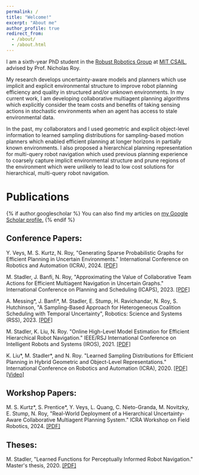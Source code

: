 ```yaml
---
permalink: /
title: "Welcome!"
excerpt: "About me"
author_profile: true
redirect_from: 
  - /about/
  - /about.html
---
```


I am a sixth-year PhD student in the [Robust Robotics Group](https://groups.csail.mit.edu/rrg/) at [MIT CSAIL](https://www.csail.mit.edu/), advised by Prof. Nicholas Roy.

My research develops uncertainty-aware models and planners which use implicit and explicit environmental structure to improve robot planning efficiency and quality in structured and/or unknown environments. In my current work, I am developing collaborative multiagent planning algorithms which explicitly consider the team costs and benefits of taking sensing actions in stochastic environments when an agent has access to stale environmental data.

 In the past, my collaborators and I used geometric and explicit object-level information to learned sampling distributions for sampling-based motion planners which enabled efficient planning at longer horizons in partially known environments. I also proposed a hierarchical planning representation for multi-query robot navigation which used previous planning experience to coarsely capture implicit environmental structure and prune regions of the environment which were unlikely to lead to low cost solutions for hierarchical, multi-query robot navigation.

Publications
======
{% if author.googlescholar %}
  You can also find my articles on <u><a href="{{author.googlescholar}}">my Google Scholar profile</a>.</u>
{% endif %}

Conference Papers:
------
Y. Veys, M. S. Kurtz, N. Roy, "Generating Sparse Probabilistic Graphs for Efficient Planning in Uncertain Environments." International Conference on Robotics and Automation (ICRA), 2024. [\[PDF\]](https://groups.csail.mit.edu/rrg/papers/veys_icra_24.pdf)

M. Stadler, J. Banfi, N. Roy, "Approximating the Value of Collaborative Team Actions for Efficient Multiagent Navigation in Uncertain Graphs." International Conference on Planning and Scheduling (ICAPS), 2023. [\[PDF\]](http://mkstadler.github.io/files/stadler_icaps23.pdf)

A. Messing\*, J. Banfi\*, M. Stadler, E. Stump, H. Ravichandar, N. Roy, S. Hutchinson, "A Sampling-Based Approach for Heterogeneous Coalition Scheduling with Temporal Uncertainty", Robotics: Science and Systems (RSS), 2023. [\[PDF\]](http://mkstadler.github.io/files/messing_banfi_rss23.pdf)

M. Stadler, K. Liu, N. Roy. "Online High-Level Model Estimation for Efficient Hierarchical Robot Navigation." IEEE/RSJ International Conference on Intelligent Robots and Systems (IROS), 2021. [\[PDF\]](http://mkstadler.github.io/files/stadler_iros21.pdf)

K. Liu\*, M. Stadler\*, and N. Roy. "Learned Sampling Distributions for Efficient Planning in Hybrid Geometric and Object-Level Representations." International Conference on Robotics and Automation (ICRA), 2020. [\[PDF\]](http://mkstadler.github.io/files/liu_stadler_icra20.pdf) [\[Video\]](https://youtu.be/W2g_qZviRM0)

Workshop Papers:
------
M. S. Kurtz\*, S. Prentice\*, Y. Veys, L. Quang, C. Nieto-Granda, M. Novitzky, E. Stump, N. Roy, "Real-World Deployment of a Hierarchical Uncertainty-Aware Collaborative Multiagent Planning System." ICRA Workshop on Field Robotics, 2024. [\[PDF\]](https://groups.csail.mit.edu/rrg/papers/kurtz_prentice_fricra24.pdf)

Theses:
------
M. Stadler, "Learned Functions for Perceptually Informed Robot Navigation." Master's thesis, 2020. [\[PDF\]](http://mkstadler.github.io/files/stadler_masters.pdf)


<!-- My research is focused on enabling robots to navigate efficiently in structured, unknown environments which have large state spaces for planning, either due to their lengthscale or the presence of uncertainty in the environment. I am interested in incorporating environmental structure, like doors, hallways, and exit signs in office buildings, and roads, forests, bodies of water, and bridges in outdoor environments can provide cues which better enable agents to infer high-quality navigation strategies.
 -->

<!-- his is the front page of a website that is powered by the [academicpages template](https://github.com/academicpages/academicpages.github.io) and hosted on GitHub pages. [GitHub pages](https://pages.github.com) is a free service in which websites are built and hosted from code and data stored in a GitHub repository, automatically updating when a new commit is made to the respository. This template was forked from the [Minimal Mistakes Jekyll Theme](https://mmistakes.github.io/minimal-mistakes/) created by Michael Rose, and then extended to support the kinds of content that academics have: publications, talks, teaching, a portfolio, blog posts, and a dynamically-generated CV. You can fork [this repository](https://github.com/academicpages/academicpages.github.io) right now, modify the configuration and markdown files, add your own PDFs and other content, and have your own site for free, with no ads! An older version of this template powers my own personal website at [stuartgeiger.com](http://stuartgeiger.com), which uses [this Github repository](https://github.com/staeiou/staeiou.github.io).

A data-driven personal website
======
Like many other Jekyll-based GitHub Pages templates, academicpages makes you separate the website's content from its form. The content & metadata of your website are in structured markdown files, while various other files constitute the theme, specifying how to transform that content & metadata into HTML pages. You keep these various markdown (.md), YAML (.yml), HTML, and CSS files in a public GitHub repository. Each time you commit and push an update to the repository, the [GitHub pages](https://pages.github.com/) service creates static HTML pages based on these files, which are hosted on GitHub's servers free of charge.

Many of the features of dynamic content management systems (like Wordpress) can be achieved in this fashion, using a fraction of the computational resources and with far less vulnerability to hacking and DDoSing. You can also modify the theme to your heart's content without touching the content of your site. If you get to a point where you've broken something in Jekyll/HTML/CSS beyond repair, your markdown files describing your talks, publications, etc. are safe. You can rollback the changes or even delete the repository and start over -- just be sure to save the markdown files! Finally, you can also write scripts that process the structured data on the site, such as [this one](https://github.com/academicpages/academicpages.github.io/blob/master/talkmap.ipynb) that analyzes metadata in pages about talks to display [a map of every location you've given a talk](https://academicpages.github.io/talkmap.html).

Getting started
======
1. Register a GitHub account if you don't have one and confirm your e-mail (required!)
1. Fork [this repository](https://github.com/academicpages/academicpages.github.io) by clicking the "fork" button in the top right. 
1. Go to the repository's settings (rightmost item in the tabs that start with "Code", should be below "Unwatch"). Rename the repository "[your GitHub username].github.io", which will also be your website's URL.
1. Set site-wide configuration and create content & metadata (see below -- also see [this set of diffs](http://archive.is/3TPas) showing what files were changed to set up [an example site](https://getorg-testacct.github.io) for a user with the username "getorg-testacct")
1. Upload any files (like PDFs, .zip files, etc.) to the files/ directory. They will appear at https://[your GitHub username].github.io/files/example.pdf.  
1. Check status by going to the repository settings, in the "GitHub pages" section

Site-wide configuration
------
The main configuration file for the site is in the base directory in [_config.yml](https://github.com/academicpages/academicpages.github.io/blob/master/_config.yml), which defines the content in the sidebars and other site-wide features. You will need to replace the default variables with ones about yourself and your site's github repository. The configuration file for the top menu is in [_data/navigation.yml](https://github.com/academicpages/academicpages.github.io/blob/master/_data/navigation.yml). For example, if you don't have a portfolio or blog posts, you can remove those items from that navigation.yml file to remove them from the header. 

Create content & metadata
------
For site content, there is one markdown file for each type of content, which are stored in directories like _publications, _talks, _posts, _teaching, or _pages. For example, each talk is a markdown file in the [_talks directory](https://github.com/academicpages/academicpages.github.io/tree/master/_talks). At the top of each markdown file is structured data in YAML about the talk, which the theme will parse to do lots of cool stuff. The same structured data about a talk is used to generate the list of talks on the [Talks page](https://academicpages.github.io/talks), each [individual page](https://academicpages.github.io/talks/2012-03-01-talk-1) for specific talks, the talks section for the [CV page](https://academicpages.github.io/cv), and the [map of places you've given a talk](https://academicpages.github.io/talkmap.html) (if you run this [python file](https://github.com/academicpages/academicpages.github.io/blob/master/talkmap.py) or [Jupyter notebook](https://github.com/academicpages/academicpages.github.io/blob/master/talkmap.ipynb), which creates the HTML for the map based on the contents of the _talks directory).

**Markdown generator**

I have also created [a set of Jupyter notebooks](https://github.com/academicpages/academicpages.github.io/tree/master/markdown_generator
) that converts a CSV containing structured data about talks or presentations into individual markdown files that will be properly formatted for the academicpages template. The sample CSVs in that directory are the ones I used to create my own personal website at stuartgeiger.com. My usual workflow is that I keep a spreadsheet of my publications and talks, then run the code in these notebooks to generate the markdown files, then commit and push them to the GitHub repository.

How to edit your site's GitHub repository
------
Many people use a git client to create files on their local computer and then push them to GitHub's servers. If you are not familiar with git, you can directly edit these configuration and markdown files directly in the github.com interface. Navigate to a file (like [this one](https://github.com/academicpages/academicpages.github.io/blob/master/_talks/2012-03-01-talk-1.md) and click the pencil icon in the top right of the content preview (to the right of the "Raw | Blame | History" buttons). You can delete a file by clicking the trashcan icon to the right of the pencil icon. You can also create new files or upload files by navigating to a directory and clicking the "Create new file" or "Upload files" buttons. 

Example: editing a markdown file for a talk
![Editing a markdown file for a talk](/images/editing-talk.png)

For more info
------
More info about configuring academicpages can be found in [the guide](https://academicpages.github.io/markdown/). The [guides for the Minimal Mistakes theme](https://mmistakes.github.io/minimal-mistakes/docs/configuration/) (which this theme was forked from) might also be helpful.
 -->
